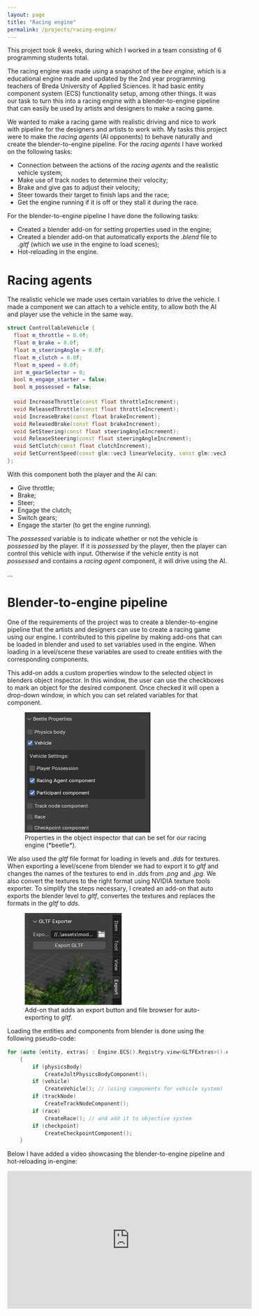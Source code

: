 ```yaml
---
layout: page
title: "Racing engine"
permalink: /projects/racing-engine/
---
```


<link rel="stylesheet" href="/assets/css/links.css">
<link rel="stylesheet" href="/assets/css/videos.css">
<link rel="stylesheet" href="/assets/css/images.css">

This project took 8 weeks, during which I worked in a team consisting of 6 programming students total. 

The racing engine was made using a snapshot of the *bee engine*, which is a educational engine made and updated by the 2nd year programming teachers of Breda University of Applied Sciences. It had basic entity component system (ECS) functionality setup, among other things. It was our task to turn this into a racing engine with a blender-to-engine pipeline that can easily be used by artists and designers to make a racing game.

We wanted to make a racing game with realistic driving and nice to work with pipeline for the designers and artists to work with. My tasks this project were to make the *racing agents* (AI opponents) to behave naturally and create the blender-to-engine pipeline. For the *racing agents* I have worked on the following tasks:
- Connection between the actions of the *racing agents* and the realistic vehicle system;
- Make use of track nodes to determine their velocity;
- Brake and give gas to adjust their velocity;
- Steer towards their target to finish laps and the race;
- Get the engine running if it is off or they stall it during the race.

For the blender-to-engine pipeline I have done the following tasks:
- Created a blender add-on for setting properties used in the engine;
- Created a blender add-on that automatically exports the *.blend* file to *.gltf* (which we use in the engine to load scenes);
- Hot-reloading in the engine.

# Racing agents
The realistic vehicle we made uses certain variables to drive the vehicle. I made a component we can attach to a vehicle entity, to allow both the AI and player use the vehicle in the same way.

```cpp
struct ControllableVehicle {
  float m_throttle = 0.0f;
  float m_brake = 0.0f;
  float m_steeringAngle = 0.0f;
  float m_clutch = 0.0f;
  float m_speed = 0.0f;
  int m_gearSelector = 0;
  bool m_engage_starter = false;
  bool m_possessed = false;

  void IncreaseThrottle(const float throttleIncrement);
  void ReleasedThrottle(const float throttleIncrement);
  void IncreaseBrake(const float brakeIncrement);
  void ReleasedBrake(const float brakeIncrement);
  void SetSteering(const float steeringAngleIncrement);
  void ReleaseSteering(const float steeringAngleIncrement);
  void SetClutch(const float clutchIncrement);
  void SetCurrentSpeed(const glm::vec3 linearVelocity, const glm::vec3 forward);
};
```

With this component both the player and the AI can:
- Give throttle;
- Brake;
- Steer;
- Engage the clutch;
- Switch gears;
- Engage the starter (to get the engine running).

The *possessed* variable is to indicate whether or not the vehicle is *possessed* by the player. If it is *possessed* by the player, then the player can control this vehicle with input. Otherwise if the vehicle entity is not *possessed* and contains a *racing agent* component, it will drive using the AI.

...

# Blender-to-engine pipeline
One of the requirements of the project was to create a blender-to-engine pipeline that the artists and designers can use to create a racing game using our engine. I contributed to this pipeline by making add-ons that can be loaded in blender and used to set variables used in the engine. When loading in a level/scene these variables are used to create entities with the corresponding components. 

This add-on adds a custom properties window to the selected object in blenders object inspector. In this window, the user can use the checkboxes to mark an object for the desired component. Once checked it will open a drop-down window, in which you can set related variables for that component.

<figure>
  <img src="assets/images/racing-engine/blender-beetle-properties.png" alt="beelte-properties">
  <figcaption>Properties in the object inspector that can be set for our racing engine (*beetle*).</figcaption>
</figure>

We also used the *gltf* file format for loading in levels and *.dds* for textures. When exporting a level/scene from blender we had to export it to *gltf* and changes the names of the textures to end in *.dds* from *.png* and *.jpg*. We also convert the textures to the right format using NVIDIA texture tools exporter. To simplify the steps necessary, I created an add-on that auto exports the blender level to *gltf*, convertes the textures and replaces the formats in the *gltf* to *dds*.

<figure>
  <img src="assets/images/racing-engine/blender-export-button.png" alt="export-button">
  <figcaption>Add-on that adds an export button and file browser for auto-exporting to <i>gltf</i>.</figcaption>
</figure>

Loading the entities and components from blender is done using the following pseudo-code:

```cpp
for (auto [entity, extras] : Engine.ECS().Registry.view<GLTFExtras>().each())
    {
        if (physicsBody)
            CreateJoltPhysicsBodyComponent();
        if (vehicle) 
            CreateVehicle(); // (using components for vehicle system)
        if (trackNode)
            CreateTrackNodeComponent();
        if (race)
            CreateRace(); // and add it to objective system
        if (checkpoint)
            CreateCheckpointComponent();
    }
```

Below I have added a video showcasing the blender-to-engine pipeline and hot-reloading in-engine:

<div class="youtube-video-container">
  <iframe width="560" height="315" src="https://www.youtube.com/embed/m3WC36fD0U8" frameborder="0" allowfullscreen></iframe>
</div>
